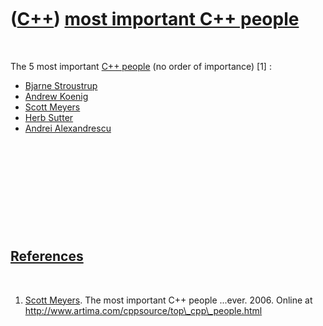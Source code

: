 



 

 

 

 

 

([C++](Cpp.htm)) [most important C++ people](CppMostImportantCppPeople.htm)
===========================================================================

 

The 5 most important [C++ people](CppPeople.htm) (no order of
importance) \[1\] :

-   [Bjarne Stroustrup](CppBjarneStroustrup.htm)
-   [Andrew Koenig](CppAndrewKoenig.htm)
-   [Scott Meyers](CppScottMeyers.htm)
-   [Herb Sutter](CppHerbSutter.htm)
-   [Andrei Alexandrescu](CppAndreiAlexandrescu.htm)

 

 

 

 

 

[References](CppReferences.htm)
-------------------------------

 

1.  [Scott Meyers](CppScottMeyers.htm). The most important C++
    people ...ever. 2006. Online at
    http://www.artima.com/cppsource/top\_cpp\_people.html

 

 

 

 

 





 



